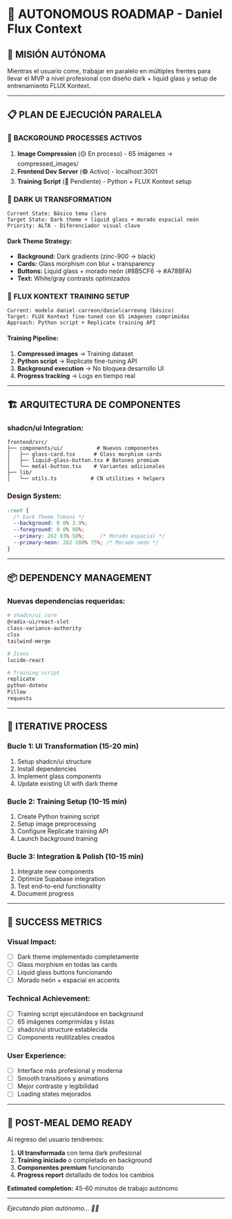 # 🤖 AUTONOMOUS ROADMAP - Daniel Flux Context

## 🎯 **MISIÓN AUTÓNOMA**
Mientras el usuario come, trabajar en paralelo en múltiples frentes para llevar el MVP a nivel profesional con diseño dark + liquid glass y setup de entrenamiento FLUX Kontext.

---

## 📋 **PLAN DE EJECUCIÓN PARALELA**

### 🔄 **BACKGROUND PROCESSES ACTIVOS**
1. **Image Compression** (🟡 En proceso) - 65 imágenes → compressed_images/
2. **Frontend Dev Server** (🟢 Activo) - localhost:3001
3. **Training Script** (🔴 Pendiente) - Python + FLUX Kontext setup

### 🎨 **DARK UI TRANSFORMATION**
```
Current State: Básico tema claro
Target State: Dark theme + liquid glass + morado espacial neón
Priority: ALTA - Diferenciador visual clave
```

#### **Dark Theme Strategy:**
- **Background:** Dark gradients (zinc-900 → black)
- **Cards:** Glass morphism con blur + transparency
- **Buttons:** Liquid glass + morado neón (#8B5CF6 → #A78BFA)
- **Text:** White/gray contrasts optimizados

### 🤖 **FLUX KONTEXT TRAINING SETUP**
```
Current: modelo daniel-carreon/danielcarreong (básico)
Target: FLUX Kontext fine-tuned con 65 imágenes comprimidas
Approach: Python script + Replicate training API
```

#### **Training Pipeline:**
1. **Compressed images** → Training dataset
2. **Python script** → Replicate fine-tuning API
3. **Background execution** → No bloquea desarrollo UI
4. **Progress tracking** → Logs en tiempo real

---

## 🏗️ **ARQUITECTURA DE COMPONENTES**

### **shadcn/ui Integration:**
```
frontend/src/
├── components/ui/           # Nuevos componentes
│   ├── glass-card.tsx      # Glass morphism cards
│   ├── liquid-glass-button.tsx # Botones premium
│   └── metal-button.tsx    # Variantes adicionales
├── lib/
│   └── utils.ts           # CN utilities + helpers
```

### **Design System:**
```css
:root {
  /* Dark Theme Tokens */
  --background: 0 0% 3.9%;
  --foreground: 0 0% 98%;
  --primary: 262 83% 58%;     /* Morado espacial */
  --primary-neon: 262 100% 75%; /* Morado neón */
}
```

---

## 📦 **DEPENDENCY MANAGEMENT**

### **Nuevas dependencias requeridas:**
```bash
# shadcn/ui core
@radix-ui/react-slot
class-variance-authority
clsx
tailwind-merge

# Icons
lucide-react

# Training script
replicate
python-dotenv
Pillow
requests
```

---

## 🔄 **ITERATIVE PROCESS**

### **Bucle 1: UI Transformation** (15-20 min)
1. Setup shadcn/ui structure
2. Install dependencies
3. Implement glass components
4. Update existing UI with dark theme

### **Bucle 2: Training Setup** (10-15 min)
1. Create Python training script
2. Setup image preprocessing
3. Configure Replicate training API
4. Launch background training

### **Bucle 3: Integration & Polish** (10-15 min)
1. Integrate new components
2. Optimize Supabase integration
3. Test end-to-end functionality
4. Document progress

---

## 🎯 **SUCCESS METRICS**

### **Visual Impact:**
- [ ] Dark theme implementado completamente
- [ ] Glass morphism en todas las cards
- [ ] Liquid glass buttons funcionando
- [ ] Morado neón + espacial en accents

### **Technical Achievement:**
- [ ] Training script ejecutándose en background
- [ ] 65 imágenes comprimidas y listas
- [ ] shadcn/ui structure establecida
- [ ] Components reutilizables creados

### **User Experience:**
- [ ] Interface más profesional y moderna
- [ ] Smooth transitions y animations
- [ ] Mejor contraste y legibilidad
- [ ] Loading states mejorados

---

## 🚀 **POST-MEAL DEMO READY**

Al regreso del usuario tendremos:
1. **UI transformada** con tema dark profesional
2. **Training iniciado** o completado en background
3. **Componentes premium** funcionando
4. **Progress report** detallado de todos los cambios

**Estimated completion:** 45-60 minutos de trabajo autónomo

---

*Ejecutando plan autónomo... 🤖✨*